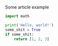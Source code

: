 Some article example

```python
import math

print('Hello, world!')
some_shit = True
if some_shit:
    return [1, 2, 3]
```
